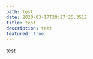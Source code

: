 ```yaml
---
path: test
date: 2020-03-17T20:27:25.351Z
title: test
description: test
featured: true
---
```

test
